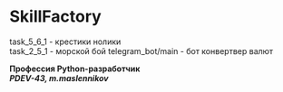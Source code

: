﻿# SkillFactory
task_5_6_1 - крестики нолики<br>
task_2_5_1 - морской бой
telegram_bot/main - бот конвертвер валют

<b>Профессия Python-разработчик<b><br>
<i><b>PDEV-43, m.maslennikov</b></i>
